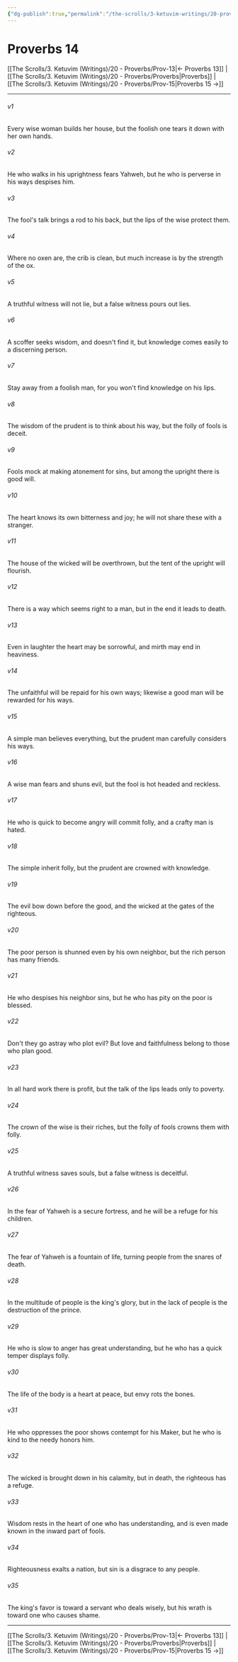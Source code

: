 ```yaml
---
{"dg-publish":true,"permalink":"/the-scrolls/3-ketuvim-writings/20-proverbs/prov-14/","tags":["TheScrolls","Ketuvim"]}
---
```



# Proverbs 14

[[The Scrolls/3. Ketuvim (Writings)/20 - Proverbs/Prov-13\|← Proverbs 13]] | [[The Scrolls/3. Ketuvim (Writings)/20 - Proverbs/Proverbs\|Proverbs]] | [[The Scrolls/3. Ketuvim (Writings)/20 - Proverbs/Prov-15\|Proverbs 15 →]]
***



###### v1 
Every wise woman builds her house, but the foolish one tears it down with her own hands. 

###### v2 
He who walks in his uprightness fears Yahweh, but he who is perverse in his ways despises him. 

###### v3 
The fool's talk brings a rod to his back, but the lips of the wise protect them. 

###### v4 
Where no oxen are, the crib is clean, but much increase is by the strength of the ox. 

###### v5 
A truthful witness will not lie, but a false witness pours out lies. 

###### v6 
A scoffer seeks wisdom, and doesn't find it, but knowledge comes easily to a discerning person. 

###### v7 
Stay away from a foolish man, for you won't find knowledge on his lips. 

###### v8 
The wisdom of the prudent is to think about his way, but the folly of fools is deceit. 

###### v9 
Fools mock at making atonement for sins, but among the upright there is good will. 

###### v10 
The heart knows its own bitterness and joy; he will not share these with a stranger. 

###### v11 
The house of the wicked will be overthrown, but the tent of the upright will flourish. 

###### v12 
There is a way which seems right to a man, but in the end it leads to death. 

###### v13 
Even in laughter the heart may be sorrowful, and mirth may end in heaviness. 

###### v14 
The unfaithful will be repaid for his own ways; likewise a good man will be rewarded for his ways. 

###### v15 
A simple man believes everything, but the prudent man carefully considers his ways. 

###### v16 
A wise man fears and shuns evil, but the fool is hot headed and reckless. 

###### v17 
He who is quick to become angry will commit folly, and a crafty man is hated. 

###### v18 
The simple inherit folly, but the prudent are crowned with knowledge. 

###### v19 
The evil bow down before the good, and the wicked at the gates of the righteous. 

###### v20 
The poor person is shunned even by his own neighbor, but the rich person has many friends. 

###### v21 
He who despises his neighbor sins, but he who has pity on the poor is blessed. 

###### v22 
Don't they go astray who plot evil? But love and faithfulness belong to those who plan good. 

###### v23 
In all hard work there is profit, but the talk of the lips leads only to poverty. 

###### v24 
The crown of the wise is their riches, but the folly of fools crowns them with folly. 

###### v25 
A truthful witness saves souls, but a false witness is deceitful. 

###### v26 
In the fear of Yahweh is a secure fortress, and he will be a refuge for his children. 

###### v27 
The fear of Yahweh is a fountain of life, turning people from the snares of death. 

###### v28 
In the multitude of people is the king's glory, but in the lack of people is the destruction of the prince. 

###### v29 
He who is slow to anger has great understanding, but he who has a quick temper displays folly. 

###### v30 
The life of the body is a heart at peace, but envy rots the bones. 

###### v31 
He who oppresses the poor shows contempt for his Maker, but he who is kind to the needy honors him. 

###### v32 
The wicked is brought down in his calamity, but in death, the righteous has a refuge. 

###### v33 
Wisdom rests in the heart of one who has understanding, and is even made known in the inward part of fools. 

###### v34 
Righteousness exalts a nation, but sin is a disgrace to any people. 

###### v35 
The king's favor is toward a servant who deals wisely, but his wrath is toward one who causes shame.

***
[[The Scrolls/3. Ketuvim (Writings)/20 - Proverbs/Prov-13\|← Proverbs 13]] | [[The Scrolls/3. Ketuvim (Writings)/20 - Proverbs/Proverbs\|Proverbs]] | [[The Scrolls/3. Ketuvim (Writings)/20 - Proverbs/Prov-15\|Proverbs 15 →]]
